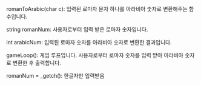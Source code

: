 romanToArabic(char c): 입력된 로마자 문자 하나를 아라비아 숫자로 변환해주는 함수입니다.

string romanNum: 사용자로부터 입력 받은 로마자 숫자입니다.

int arabicNum: 입력된 로마자 숫자를 아라비아 숫자로 변환한 결과입니다.

gameLoop(): 게임 루프입니다. 사용자로부터 로마자 숫자를 입력 받아 아라비아 숫자로 변환한 후 출력합니다.

romanNum = _getch(): 한글자만 입력받음
